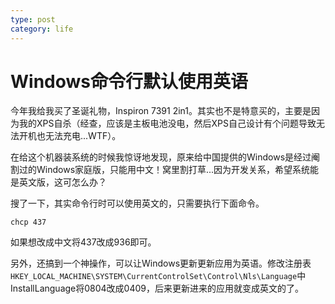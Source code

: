 ```yaml
---
type: post
category: life
---
```

# Windows命令行默认使用英语

今年我给我买了圣诞礼物，Inspiron 7391 2in1。其实也不是特意买的，主要是因为我的XPS自杀（经查，应该是主板电池没电，然后XPS自己设计有个问题导致无法开机也无法充电...WTF）。

在给这个机器装系统的时候我惊讶地发现，原来给中国提供的Windows是经过阉割过的Windows家庭版，只能用中文！窝里割打草...因为开发关系，希望系统能是英文版，这可怎么办？

搜了一下，其实命令行时可以使用英文的，只需要执行下面命令。

```shell
chcp 437
```

如果想改成中文将437改成936即可。

另外，还搞到一个神操作，可以让Windows更新更新应用为英语。修改注册表```HKEY_LOCAL_MACHINE\SYSTEM\CurrentControlSet\Control\Nls\Language```中InstallLanguage将0804改成0409，后来更新进来的应用就变成英文的了。